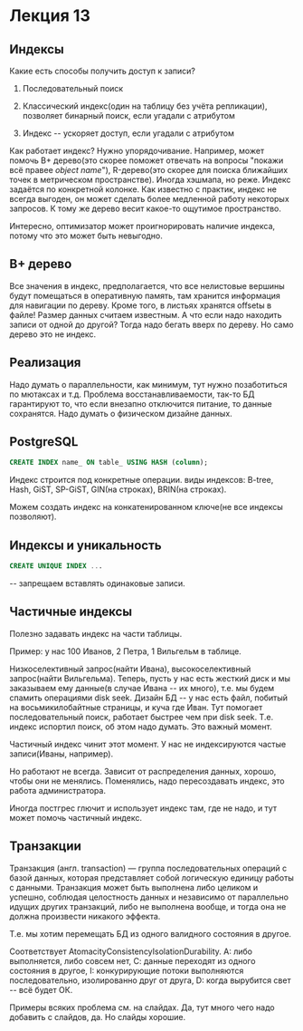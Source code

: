 # Лекция 13

## Индексы

Какие есть способы получить доступ к записи? 

1) Последовательный поиск

2) Классический индекс(один на таблицу без учёта репликации), позволяет бинарный поиск, если угадали с атрибутом

3) Индекс -- ускоряет доступ, если угадали с атрибутом

Как работает индекс? Нужно упорядочивание. Например, может помочь B+ дерево(это скорее поможет отвечать на вопросы "покажи всё правее *object name*"), R-дерево(это скорее для поиска ближайших точек в метрическом пространстве). Иногда хэшмапа, но реже.
Индекс задаётся по конкретной колонке. Как известно с практик, индекс не всегда выгоден, он может сделать более медленной работу некоторых запросов. К тому же дерево весит какое-то ощутимое пространство.

Интересно, оптимизатор может проигнорировать наличие индекса, потому что это может быть невыгодно.

## B+ дерево

Все значения в индекс, предполагается, что все нелистовые вершины будут помещаться в оперативную память, там хранится информация для навигации по дереву. Кроме того, в листьях хранятся offsetы в файле! Размер данных считаем известным. А что если надо находить записи от одной до другой? Тогда надо бегать вверх по дереву. Но само дерево это не индекс.

## Реализация

Надо думать о параллельности, как минимум, тут нужно позаботиться по мютаксах и т.д. 
Проблема восстанавливаемости, так-то БД гарантируют то, что если внезапно отключится питание, то данные сохранятся.
Надо думать о физическом дизайне данных.

## PostgreSQL

```sql
CREATE INDEX name_ ON table_ USING HASH (column);
```

Индекс строится под конкретные операции. виды индексов: B-tree, Hash, GiST, SP-GiST, GIN(на строках), BRIN(на строках). 

Можем создать индекс на конкатенированном ключе(не все индексы позволяют).

## Индексы и уникальность

```sql 
CREATE UNIQUE INDEX ...
```
-- запрещаем вставлять одинаковые записи.

## Частичные индексы

Полезно задавать индекс на части таблицы.

Пример: у нас 100 Иванов, 2 Петра, 1 Вильгельм в таблице.

Низкоселективный запрос(найти Ивана), высокоселективный запрос(найти Вильгельма).
Теперь, пусть у нас есть жесткий диск и мы заказываем ему данные(в случае Ивана -- их много), т.е. мы будем спамить операциями disk seek. Дизайн БД -- у нас есть файл, побитый на восьмикилобайтные страницы, и куча где Иван. Тут помогает последовательный поиск, работает быстрее чем при disk seek. Т.е. индекс испортил поиск, об этом надо думать. Это важный момент.

Частичный индекс чинит этот момент. У нас не индексируются частые записи(Иваны, например).

Но работают не всегда. Зависит от распределения данных, хорошо, чтобы они не менялись. Поменялись, надо пересоздавать индекс, это работа администратора.

Иногда постгрес глючит и использует индекс там, где не надо, и тут может помочь частичный индекс.

## Транзакции

Транзакция (англ. transaction) — группа последовательных операций с базой данных, которая представляет собой логическую единицу работы с данными. Транзакция может быть выполнена либо целиком и успешно, соблюдая целостность данных и независимо от параллельно идущих других транзакций, либо не выполнена вообще, и тогда она не должна произвести никакого эффекта.

Т.е. мы хотим перемещать БД из одного валидного состояния в другое.

Соответствует AtomacityConsistencyIsolationDurability. A: либо выполняется, либо совсем нет, С: данные переходят из одного состояния в другое, I: конкурирующие потоки выполняются последовательно, изолированно друг от друга, D: когда вырубится свет -- всё будет ОК.

Примеры всяких проблема см. на слайдах. Да, тут много чего надо добавить с слайдов, да. Но слайды хорошие.
